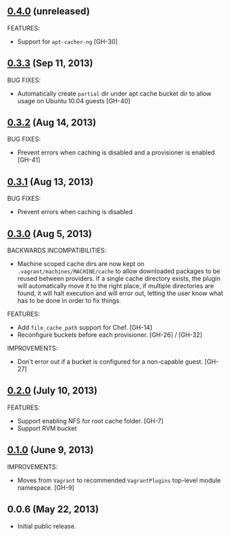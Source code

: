 ## [0.4.0](https://github.com/fgrehm/vagrant-cachier/compare/v0.3.3...v0.4.0) (unreleased)

FEATURES:

  - Support for `apt-cacher-ng` [GH-30]

## [0.3.3](https://github.com/fgrehm/vagrant-cachier/compare/v0.3.2...v0.3.3) (Sep 11, 2013)

BUG FIXES:

  - Automatically create `partial` dir under apt cache bucket dir to allow usage
    on Ubuntu 10.04 guests [GH-40]

## [0.3.2](https://github.com/fgrehm/vagrant-cachier/compare/v0.3.1...v0.3.2) (Aug 14, 2013)

BUG FIXES:

  - Prevent errors when caching is disabled and a provisioner is enabled [GH-41]

## [0.3.1](https://github.com/fgrehm/vagrant-cachier/compare/v0.3.0...v0.3.1) (Aug 13, 2013)

BUG FIXES:

  - Prevent errors when caching is disabled

## [0.3.0](https://github.com/fgrehm/vagrant-cachier/compare/v0.2.0...v0.3.0) (Aug 5, 2013)

BACKWARDS INCOMPATIBILITIES:

  - Machine scoped cache dirs are now kept on `.vagrant/machines/MACHINE/cache`
    to allow downloaded packages to be reused between providers. If a single cache
    directory exists, the plugin will automatically move it to the right place,
    if multiple directories are found, it will halt execution and will error out,
    letting the user know what has to be done in order to fix things.

FEATURES:

  - Add `file_cache_path` support for Chef. [GH-14]
  - Reconfigure buckets before each provisioner. [GH-26] / [GH-32]

IMPROVEMENTS:

  - Don't error out if a bucket is configured for a non-capable guest. [GH-27]

## [0.2.0](https://github.com/fgrehm/vagrant-cachier/compare/v0.1.0...v0.2.0) (July 10, 2013)

FEATURES:

  - Support enabling NFS for root cache folder. [GH-7]
  - Support RVM bucket

## [0.1.0](https://github.com/fgrehm/vagrant-cachier/compare/v0.0.6...v0.1.0) (June 9, 2013)

IMPROVEMENTS:

  - Moves from `Vagrant` to recommended `VagrantPlugins` top-level
    module namespace. [GH-9]

## 0.0.6 (May 22, 2013)

  - Initial public release.
